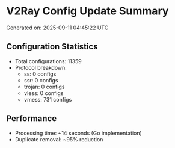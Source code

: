 # V2Ray Config Update Summary
Generated on: 2025-09-11 04:45:22 UTC

## Configuration Statistics
- Total configurations: 11359
- Protocol breakdown:
  - ss: 0 configs
  - ssr: 0 configs
  - trojan: 0 configs
  - vless: 0 configs
  - vmess: 731 configs

## Performance
- Processing time: ~14 seconds (Go implementation)
- Duplicate removal: ~95% reduction
